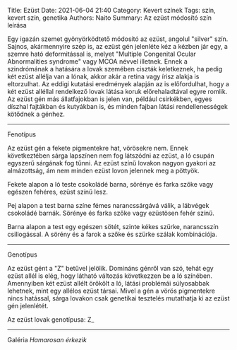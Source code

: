 Title: Ezüst
Date: 2021-06-04 21:40
Category: Kevert színek
Tags: szín, kevert szín, genetika
Authors: Naito
Summary: Az ezüst módosító szín leírása

Egy igazán szemet gyönyörködtető módosító az ezüst, angolul "silver" szín. Sajnos, akármennyire szép is, az ezüst gén jelenléte kéz a kézben jár egy, a szemre ható deformitással is, melyet "Multiple Congenital Ocular Abnormalities syndrome" vagy MCOA névvel illetnek. Ennek a szindrómának a hatására a lovak szemében ciszták keletkeznek, ha pedig két ezüst allélja van a lónak, akkor akár a retina vagy írisz alakja is eltorzulhat. Az eddigi kutatási eredmények alapján az is előfordulhat, hogy a két ezüst alléllal rendelkező lovak látása koruk előrehaladtával egyre romlik. Az ezüst gén más állatfajokban is jelen van, például csirkékben, egyes díszhal fajtákban és kutyákban is, és minden fajban látási rendellenességek kötődnek a génhez.
***
Fenotípus

Az ezüst gén a fekete pigmentekre hat, vörösekre nem. Ennek következtében sárga lapszínen nem fog látszódni az ezüst, a ló csupán egyszerű sárgának fog tűnni. Az ezüst színű lovakon nagyon gyakori az almázottság, ám nem minden ezüst lovon jelennek meg a pöttyök.

Fekete alapon a ló teste csokoládé barna, sörénye és farka szőke vagy egészen fehéres, ezüst színű lesz.

Pej alapon a test barna színe fémes narancssárgává válik, a lábvégek csokoládé barnák. Sörénye és farka szőke vagy ezüstösen fehér színű.

Barna alapon a test egy egészen sötét, szinte kékes szürke, narancsszín csillogással. A sörény és a farok a szőke és szürke szálak kombinációja.
***
Genotípus

Az ezüst gént a "Z" betűvel jelölik. Domináns génről van szó, tehát egy ezüst allél is elég, hogy látható változás következzen be a ló színében. Amennyiben két ezüst allélt örökölt a ló, látási problémái súlyosabbak lehetnek, mint egy allélos ezüst társai. Mivel a gén a vörös pigmentekre nincs hatással, sárga lovakon csak genetikai tesztelés mutathatja ki az ezüst gén jelenlétét.

Az ezüst lovak genotípusa: Z_
***
Galéria
*Hamarosan érkezik*

